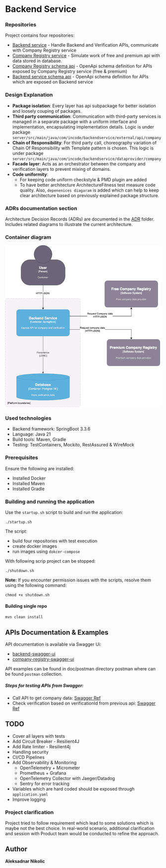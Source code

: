 # Backend Service

### Repositories
Project contains four repositories:
* [Backend service](https://github.com/aleksandarnikolic84/backend-service) - Handle Backend and Verification APIs,
  communicate with Company Registry service
* [Company Registry service](https://github.com/aleksandarnikolic84/company-registry-service) - Simulate work of 
  free and premium api with data stored in database.
* [Company Registry schema api](https://github.com/aleksandarnikolic84/company-registry-service-api-schema) - 
  OpenApi schema definition for APIs exposed by Company Registry service (free & premium)
* [Backend service schema api](https://github.com/aleksandarnikolic84/backend-service-api-schema) -
  OpenApi schema definition for APIs which are exposed on Backend service

### Design Explanation
* **Package isolation**: Every layer has api subpackage for better isolation and loosely couping of packages. 
* **Third party communication**:  Communication with third-party services is managed in a separate package 
  with a uniform interface and implementation, encapsulating implementation details.
  Logic is under package `server/src/main/java/com/incode/backendservice/external/api/company`
* **Chain of Responsibility**: For third party call, choreography variation of Chain Of Responsibility 
  with Template pattern is chosen.
  This logic is under package `server/src/main/java/com/incode/backendservice/dataprovider/company`
* **Facade layer**: Acts as an orchestrator between the company and verification layers to prevent mixing of domains.
* **Code uniformity**:
  * For keeping code uniform checkstyle & PMD plugin are added
  * To have better architecture ArchitectureFitness test measure code quality. 
  Also, `depenenices diagaram` is added which can help to keep clear architecture based on previously explained
  package structure.

### ADRs documentation section

Architecture Decision Records (ADRs) are documented in the [ADR](doc/adr/001-initial-design.md) folder. 
Includes related diagrams to illustrate the current architecture.

### Container diagram

<img src="doc/adr/diagrams/container_diagram.png" width="500"/>

### Used technologies
* Backend framework: SpringBoot 3.3.6
* Language: Java 21
* Build tools: Maven, Gradle
* Testing: TestContainers, Mockito, RestAssured & WireMock

### Prerequisites
Ensure the following are installed:

* Installed Docker
* Installed Maven
* Installed Gradle

### Building and running the application

Use the `startup.sh` script to build and run the application:
```
./startup.sh
```
The script:
* build four repositories with test execution 
* create docker images 
* run images using `dokcer-compose`

With following scrip project can be stopped:
```
./shutdown.sh
```
 **Note:**
 If you encounter permission issues with the scripts, resolve them using the following command:
```
chmod +x shutdown.sh 
```

#### Building single repo
```
mvn clean install
```

## APIs Documentation & Examples

API documentation is available via Swagger Ui:
* [backend-swagger-ui](http://localhost:8080/api/swagger-ui/index.html)
* [company-registry-swagger-ui](http://localhost:8085/api/swagger-ui/index.html)

API examples can be found in doc/postman directory postman where can be found `postman` collection.

##### Steps for testing APIs from Swagger:
* Call API to get company data: [Swagger Ref](http://localhost:8080/api/swagger-ui/index.html#/companies/findCompanies)
* Check verification based on verificationId from previous api: [Swagger Ref](http://localhost:8080/api/swagger-ui/index.html#/verification/getVerification)


## TODO
* Cover all layers with tests
* Add Circuit Breaker - Resilient4J
* Add Rate limiter  - Resilient4j
* Handling security
* CI/CD Pipelines
* Add Observability & Monitoring
  * OpenTelemetry + Micrometer
  * Prometheus + Grafana
  * OpenTelemetry Collector with Jaeger/Datadog
  * Sentry for error tracking
* Variables which are hard coded should be exposed through `application.yaml`
* Improve logging


### Project clarification
Project tried to follow requirement which lead to some solutions which is maybe not the best choice. 
In real-world scenario, additional clarification and session with Product team would be conducted 
to refine the approach.

## Author
**Aleksadnar Nikolic**
